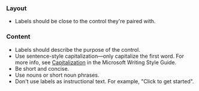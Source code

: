 ### Layout

- Labels should be close to the control they're paired with.

### Content

- Labels should describe the purpose of the control.
- Use sentence-style capitalization—only capitalize the first word. For more info, see [Capitalization](https://docs.microsoft.com/style-guide/capitalization) in the Microsoft Writing Style Guide.
- Be short and concise.
- Use nouns or short noun phrases.
- Don't use labels as instructional text. For example, "Click to get started".
